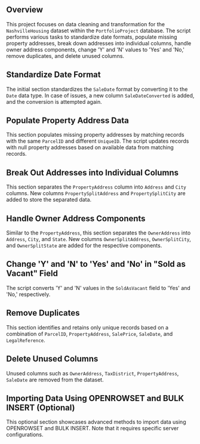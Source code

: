 ## Overview
This project focuses on data cleaning and transformation for the `NashvilleHousing` dataset within the `PortfolioProject` database. The script performs various tasks to standardize date formats, populate missing property addresses, break down addresses into individual columns, handle owner address components, change 'Y' and 'N' values to 'Yes' and 'No,' remove duplicates, and delete unused columns.

## Standardize Date Format
The initial section standardizes the `SaleDate` format by converting it to the `Date` data type. In case of issues, a new column `SaleDateConverted` is added, and the conversion is attempted again.


## Populate Property Address Data
This section populates missing property addresses by matching records with the same `ParcelID` and different `UniqueID`. The script updates records with null property addresses based on available data from matching records.



## Break Out Addresses into Individual Columns
This section separates the `PropertyAddress` column into `Address` and `City` columns. New columns `PropertySplitAddress` and `PropertySplitCity` are added to store the separated data.

## Handle Owner Address Components
Similar to the `PropertyAddress`, this section separates the `OwnerAddress` into `Address`, `City`, and `State`. New columns `OwnerSplitAddress`, `OwnerSplitCity`, and `OwnerSplitState` are added for the respective components.



## Change 'Y' and 'N' to 'Yes' and 'No' in "Sold as Vacant" Field
The script converts 'Y' and 'N' values in the `SoldAsVacant` field to 'Yes' and 'No,' respectively.



## Remove Duplicates
This section identifies and retains only unique records based on a combination of `ParcelID`, `PropertyAddress`, `SalePrice`, `SaleDate`, and `LegalReference`.


## Delete Unused Columns
Unused columns such as `OwnerAddress`, `TaxDistrict`, `PropertyAddress`, `SaleDate` are removed from the dataset.


## Importing Data Using OPENROWSET and BULK INSERT (Optional)
This optional section showcases advanced methods to import data using OPENROWSET and BULK INSERT. Note that it requires specific server configurations.
